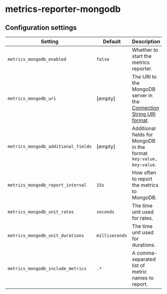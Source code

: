 # metrics-reporter-mongodb

## Configuration settings

| Setting                              | Default        | Description                                                         |
| ------------------------------------ | -------------- | ------------------------------------------------------------------- |
| `metrics_mongodb_enabled`           | `false`        | Whether to start the metrics reporter.                               |
| `metrics_mongodb_uri`               | [empty]        | The URI to the MongoDB server in the [Connection String URI format]. |
| `metrics_mongodb_additional_fields` | [empty]        | Additional fields for MongoDB in the format `key:value, key:value`.  |
| `metrics_mongodb_report_interval`   | `15s`          | How often to report the metrics to MongoDB.                          |
| `metrics_mongodb_unit_rates`        | `seconds`      | The time unit used for rates.                                        |
| `metrics_mongodb_unit_durations`    | `milliseconds` | The time unit used for durations.                                    |
| `metrics_mongodb_include_metrics`   | `.*`           | A comma-separated list of metric names to report.                    |

[Connection String URI format]:https://docs.mongodb.com/manual/reference/connection-string/